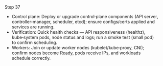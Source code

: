 Step 37

- Control plane: Deploy or upgrade control‑plane components (API server, controller‑manager, scheduler, etcd); ensure configs/certs applied and services are running.
- Verification: Quick health checks — API responsiveness (healthz), kube‑system pods, node status and logs; run a smoke test (small pod) to confirm scheduling.
- Workers: Join or update worker nodes (kubelet/kube‑proxy, CNI); confirm nodes become Ready, pods receive IPs, and workloads schedule correctly.